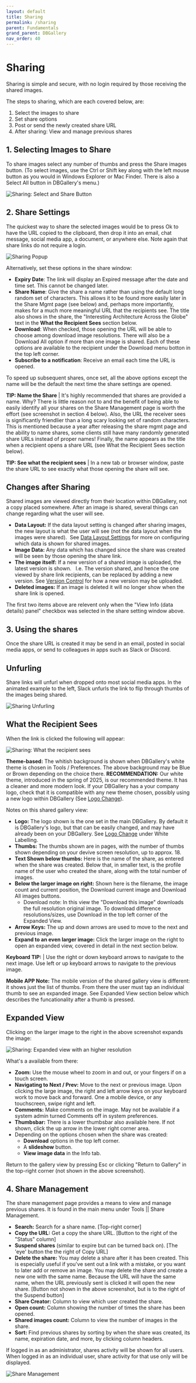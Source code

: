 ```yaml
---
layout: default
title: Sharing
permalink: /sharing
parent: Fundamentals
grand_parent: DBGallery
nav_order: 40
---
```


# Sharing

Sharing is simple and secure, with no login required by those receiving the shared images.

The steps to sharing, which are each covered below, are:
1. Select the images to share
2. Set share options
3. Post or send the newly created share URL 
4. After sharing: View and manage previous shares

## 1. Selecting Images to Share 
</hr>
To share images select any number of thumbs and press the Share images button. (To select images, use the Ctrl or Shift key along with the left mouse button as you would in Windows Explorer or Mac Finder.  There is also a Select All button in DBGallery's menu.)

![Sharing: Select and Share Button](/assets/Share-Button.webp)

## 2. Share Settings
</hr>
The quickest way to share the selected images would be to press Ok to have the URL copied to the clipboard, then drop it into an email, chat message, social media app, a document, or anywhere else. Note again that share links do not require a login.

![Sharing Popup](/assets/Share-Dialog.webp)

Alternatively, set these options in the share window:
- **Expiry Date**: The link will display an Expired message after the date and time set. This cannot be changed later.
- **Share Name**: Give the share a name rather than using the default long random set of characters.  This allows it to be found more easily later in the Share Mgmt page (see below) and, perhaps more importantly, makes for a much more meaningful URL that the recipients see. The title also shows in the share, the "Interesting Architecture Across the Globe" text in the **What the Recipient Sees** section below.
- **Download**: When checked, those opening the URL will be able to choose among download image resolutions.  There will also be a Download All option if more than one image is shared.  Each of these options are available to the recipient under the Download menu botton in the top left corner.
- **Subscribe to a notification**: Receive an email each time the URL is opened.

To speed up subsequent shares, once set, all the above options except the name will be the default the next time the share settings are opened.

**TIP: Name the Share** | It's highly recommended that shares are provided a name. Why? There is little reason not to and the benefit of being able to easily identify all your shares on the Share Management page is worth the effort (see screenshot in section 4 below).  Also, the URL the receiver sees is significantly friendlier than a long scary looking set of random characters.  This is mentioned because a year after releasing the share mgmt page and the ability to name shares, some clients still have many randomly generated share URLs instead of proper names!  Finally, the name appears as the title when a recipient opens a share URL (see What the Recipient Sees section below).

**TIP: See what the recipient sees** | In a new tab or browser window, paste the share URL to see exactly what those opening the share will see. 

## Changes after Sharing
Shared images are viewed directly from their location within DBGallery, not a copy placed somewhere. After an image is shared, several things can change regarding what the user will see.

- **Data Layout:** If the data layout setting is changed after sharing images, the new layout is what the user will see (not the data layout when the images were shared).  See <a href="/datalayoutsettings">Data Layout Settings</a> for more on configuring which data is shown for shared images.
- **Image Data:** Any data which has changed since the share was created will be seen by those opening the share link.
- **The image itself:** If a new version of a shared image is uploaded, the latest version is shown.   I.e. The version shared, and hence the one viewed by share link recipients, can be replaced by adding a new version.  See <a href="/versioning">Version Control</a> for how a new version may be uploaded.
- **Deleted images:** If an image is deleted it will no longer show when the share link is opened. 

The first two items above are relevent only when the "View Info (data details) panel" checkbox was selected in the share setting window above.

## 3. Using the shares
</hr>
Once the share URL is created it may be send in an email, posted in social media apps, or send to colleagues in apps such as Slack or Discord. 

## Unfurling

Share links will unfurl when dropped onto most social media apps.  In the animated example to the left, Slack unfurls the link to flip through thumbs of the images being shared.

![Sharing Unfurling](/assets/Share-Unfurling.gif)

## What the Recipient Sees

When the link is clicked the following will appear:

![Sharing: What the recipient sees](/assets/ShareGallery.jpg)

**Theme-based:** The whitish background is shown when DBGallery's white theme is chosen in Tools / Preferences.  The above background may be Blue or Brown depending on the choice there.  **RECOMMENDATION:** Our white theme, introduced in the spring of 2025, is our recommended theme. It has a cleaner and more modern look. If your DBGallery has a your company logo, check that it is compatible with any new theme chosen, possibly using a new logo within DBGallery (See <a href="/white-labelling#logo-change">Logo Change</a>).

Notes on this shared gallery view:
- **Logo:** The logo shown is the one set in the main DBGallery. By default it is DBGallery's logo, but that can be easily changed, and may have already been on your DBGallery.  See <a href="/white-labelling#logo-change">Logo Change</a> under White Labelling.
- **Thumbs:** The thumbs shown are in pages, with the number of thumbs shown depending on your devive screen resolution, up to approx. 18.
- **Text Shown below thumbs:** Here is the name of the share, as entered when the share was created. Below that, in smaller text, is the profile name of the user who created the share, along with the total number of images.
- **Below the larger image on right:** Shown here is the filename, the image count and current position, the Download current image and Download All images buttons.
    - Download note: In this view the "Download this image" downloads the full resolution original image. To download difference resolutions/sizes, use Download in the top left corner of the Expanded View.
- **Arrow Keys:** The up and down arrows are used to move to the next and previous image. 
- **Expand to an even larger image:** Click the larger image on the right to open an expanded view, covered in detail in the next section below.

**Keyboard TIP:** | Use the right or down keyboard arrows to navigate to the next image.  Use left or up keyboard arrows to navigate to the previous image.

**Mobile APP Note:**
The mobile version of the shared gallery view is different: it shows just the list of thumbs.  From there the user must tap an individual thumb to see an expanded image. See Expanded View section below which describes the funcationality after a thumb is pressed.

## Expanded View
Clicking on the larger image to the right in the above screenshot expands the image: 

![Sharing: Expanded view with an higher resolution](/assets/Share-Result.webp)

What's a available from there:
- **Zoom:** Use the mouse wheel to zoom in and out, or your fingers if on a touch screen.
- **Navigating to Next / Prev:** Move to the next or previous image.  Upon clicking the large image, the right and left arrow keys on your keyboard work to move back and forward. One a mobile device, or any touchscreen, swipe right and left. 
- **Comments:** Make comments on the image.  May not be available if a system admin turned Comments off in system preferences.
- **Thumbsbar:** There is a lower thumbsbar also available here.  If not shown, click the up arrow in the lower right corner area.
- Depending on the options chosen when the share was created:
    - **Download** options in the top left corner.
    - A **slideshow** button.
    - **View image data** in the Info tab.

Return to the gallery view by pressing Esc or clicking "Return to Gallery" in the top-right corner (not shown in the above screenshot).


## 4. Share Management
</hr>
The share management page provides a means to view and manage previous shares.  It is found in the main menu under Tools || Share Management.

- **Search:** Search for a share name. [Top-right corner]
- **Copy the URL:** Get a copy the share URL. [Button to the right of the "Status" column]
- **Suspend shares** (similar to expire but can be turned back on). [The 'eye' button the the right of Copy URL]
- **Delete the share:** You may delete a share after it has been created. This is especially useful if you've sent out a link with a mistake, or you want to later add or remove an image. You may delete the share and create a new one with the same name. Because the URL will have the same name, when the URL previously sent is clicked it will open the new share. [Button not shown in the above screenshot, but is to the right of the Suspend button]
- **Share Creator:** Column to view which user created the share.
- **Open count:** Column showing the number of times the share has been opened.
- **Shared images count:** Column to view the number of images in the share.
- **Sort:** Find previous shares by sorting by when the share was created, its name, expiration date, and more, by clicking column headers.

If logged in as an administrator, shares activity will be shown for all users. When logged in as an individual user, share activity for that use only will be displayed.

![Share Management](/assets/Share-Management.png)

